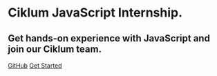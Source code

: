 <h1>
  Ciklum JavaScript Internship.
</h1>  
<h2>
  Get hands-on experience with JavaScript and join our Ciklum team.
</h2>

<div class="buttons">
  <a href="https://github.com/ciklum-digital/internship-2.0" target="_blank"><span>GitHub</span></a>
  <a href="#/README"><span>Get Started</span></a>
</div>
